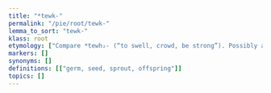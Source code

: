 ```yaml
---
title: "*tewk-"
permalink: "/pie/root/tewk-"
lemma_to_sort: "tewk-"
klass: root
etymology: ["Compare *tewh₂- (“to swell, crowd, be strong”). Possibly analyzed as *tewh₂-k- or *tewH-k-, though the evidence is unclear. Superficially similar to *(s)tewk- (“to strike, hit”) but unclear whether semantically related."]
markers: []
synonyms: []
definitions: [["germ, seed, sprout, offspring"]]
topics: []
---
```

